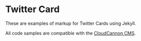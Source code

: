 # Twitter Card

These are examples of markup for Twitter Cards using Jekyll.

All code samples are compatible with the [CloudCannon CMS](http://cloudcannon.com).